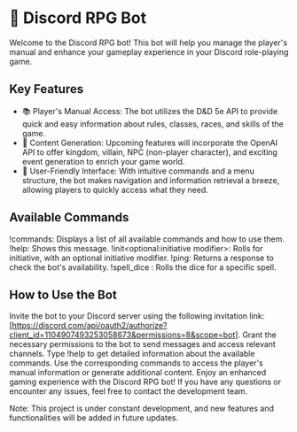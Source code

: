 
# 🤖 Discord RPG Bot
Welcome to the Discord RPG bot! This bot will help you manage the player's manual and enhance your gameplay experience in your Discord role-playing game.

## Key Features
- 📚 Player's Manual Access: The bot utilizes the D&D 5e API to provide quick and easy information about rules, classes, races, and skills of the game.
- 🎲 Content Generation: Upcoming features will incorporate the OpenAI API to offer kingdom, villain, NPC (non-player character), and exciting event generation to enrich your game world.
- 📝 User-Friendly Interface: With intuitive commands and a menu structure, the bot makes navigation and information retrieval a breeze, allowing players to quickly access what they need.
## Available Commands
!commands: Displays a list of all available commands and how to use them.
!help: Shows this message.
!init<optional:initiative modifier>: Rolls for initiative, with an optional initiative modifier.
!ping: Returns a response to check the bot's availability.
!spell_dice <spell name>: Rolls the dice for a specific spell.
## How to Use the Bot
Invite the bot to your Discord server using the following invitation link: [https://discord.com/api/oauth2/authorize?client_id=1104907493253058673&permissions=8&scope=bot].
Grant the necessary permissions to the bot to send messages and access relevant channels.
Type !help to get detailed information about the available commands.
Use the corresponding commands to access the player's manual information or generate additional content.
Enjoy an enhanced gaming experience with the Discord RPG bot! If you have any questions or encounter any issues, feel free to contact the development team.

Note: This project is under constant development, and new features and functionalities will be added in future updates.